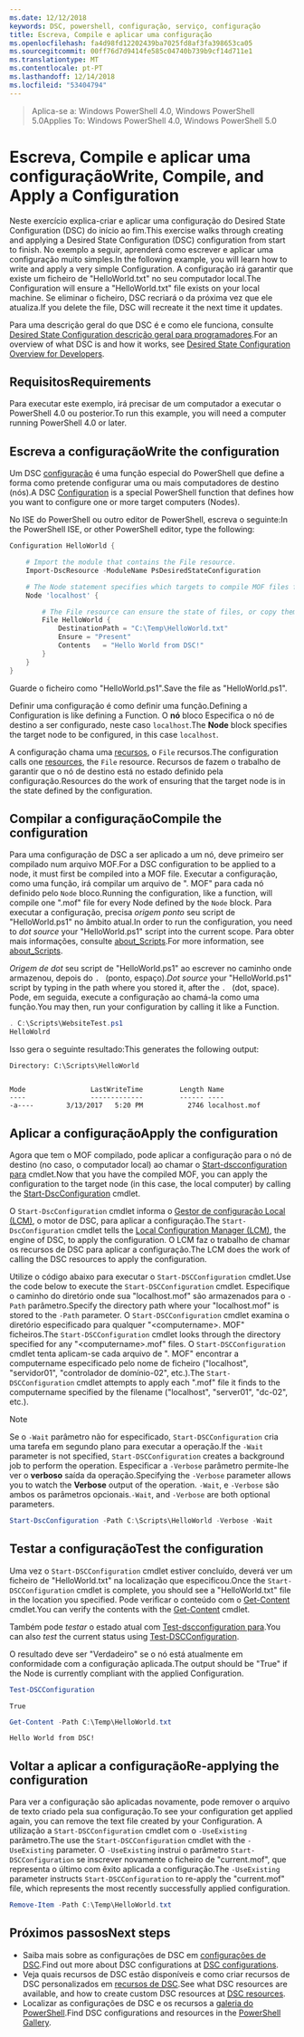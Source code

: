 ```yaml
---
ms.date: 12/12/2018
keywords: DSC, powershell, configuração, serviço, configuração
title: Escreva, Compile e aplicar uma configuração
ms.openlocfilehash: fa4d98fd12202439ba7025fd8af3fa398653ca05
ms.sourcegitcommit: 00ff76d7d9414fe585c04740b739b9cf14d711e1
ms.translationtype: MT
ms.contentlocale: pt-PT
ms.lasthandoff: 12/14/2018
ms.locfileid: "53404794"
---
```

> <span data-ttu-id="911fc-103">Aplica-se a: Windows PowerShell 4.0, Windows PowerShell 5.0</span><span class="sxs-lookup"><span data-stu-id="911fc-103">Applies To: Windows PowerShell 4.0, Windows PowerShell 5.0</span></span>

# <a name="write-compile-and-apply-a-configuration"></a><span data-ttu-id="911fc-104">Escreva, Compile e aplicar uma configuração</span><span class="sxs-lookup"><span data-stu-id="911fc-104">Write, Compile, and Apply a Configuration</span></span>

<span data-ttu-id="911fc-105">Neste exercício explica-criar e aplicar uma configuração do Desired State Configuration (DSC) do início ao fim.</span><span class="sxs-lookup"><span data-stu-id="911fc-105">This exercise walks through creating and applying a Desired State Configuration (DSC) configuration from start to finish.</span></span>
<span data-ttu-id="911fc-106">No exemplo a seguir, aprenderá como escrever e aplicar uma configuração muito simples.</span><span class="sxs-lookup"><span data-stu-id="911fc-106">In the following example, you will learn how to write and apply a very simple Configuration.</span></span> <span data-ttu-id="911fc-107">A configuração irá garantir que existe um ficheiro de "HelloWorld.txt" no seu computador local.</span><span class="sxs-lookup"><span data-stu-id="911fc-107">The Configuration will ensure a "HelloWorld.txt" file exists on your local machine.</span></span> <span data-ttu-id="911fc-108">Se eliminar o ficheiro, DSC recriará o da próxima vez que ele atualiza.</span><span class="sxs-lookup"><span data-stu-id="911fc-108">If you delete the file, DSC will recreate it the next time it updates.</span></span>

<span data-ttu-id="911fc-109">Para uma descrição geral do que DSC é e como ele funciona, consulte [Desired State Configuration descrição geral para programadores](../overview/overview.md).</span><span class="sxs-lookup"><span data-stu-id="911fc-109">For an overview of what DSC is and how it works, see [Desired State Configuration Overview for Developers](../overview/overview.md).</span></span>

## <a name="requirements"></a><span data-ttu-id="911fc-110">Requisitos</span><span class="sxs-lookup"><span data-stu-id="911fc-110">Requirements</span></span>

<span data-ttu-id="911fc-111">Para executar este exemplo, irá precisar de um computador a executar o PowerShell 4.0 ou posterior.</span><span class="sxs-lookup"><span data-stu-id="911fc-111">To run this example, you will need a computer running PowerShell 4.0 or later.</span></span>

## <a name="write-the-configuration"></a><span data-ttu-id="911fc-112">Escreva a configuração</span><span class="sxs-lookup"><span data-stu-id="911fc-112">Write the configuration</span></span>

<span data-ttu-id="911fc-113">Um DSC [configuração](configurations.md) é uma função especial do PowerShell que define a forma como pretende configurar uma ou mais computadores de destino (nós).</span><span class="sxs-lookup"><span data-stu-id="911fc-113">A DSC [Configuration](configurations.md) is a special PowerShell function that defines how you want to configure one or more target computers (Nodes).</span></span>

<span data-ttu-id="911fc-114">No ISE do PowerShell ou outro editor de PowerShell, escreva o seguinte:</span><span class="sxs-lookup"><span data-stu-id="911fc-114">In the PowerShell ISE, or other PowerShell editor, type the following:</span></span>

```powershell
Configuration HelloWorld {

    # Import the module that contains the File resource.
    Import-DscResource -ModuleName PsDesiredStateConfiguration

    # The Node statement specifies which targets to compile MOF files for, when this configuration is executed.
    Node 'localhost' {

        # The File resource can ensure the state of files, or copy them from a source to a destination with persistent updates.
        File HelloWorld {
            DestinationPath = "C:\Temp\HelloWorld.txt"
            Ensure = "Present"
            Contents   = "Hello World from DSC!"
        }
    }
}
```

<span data-ttu-id="911fc-115">Guarde o ficheiro como "HelloWorld.ps1".</span><span class="sxs-lookup"><span data-stu-id="911fc-115">Save the file as "HelloWorld.ps1".</span></span>

<span data-ttu-id="911fc-116">Definir uma configuração é como definir uma função.</span><span class="sxs-lookup"><span data-stu-id="911fc-116">Defining a Configuration is like defining a Function.</span></span> <span data-ttu-id="911fc-117">O **nó** bloco Especifica o nó de destino a ser configurado, neste caso `localhost`.</span><span class="sxs-lookup"><span data-stu-id="911fc-117">The **Node** block specifies the target node to be configured, in this case `localhost`.</span></span>

<span data-ttu-id="911fc-118">A configuração chama uma [recursos](../resources/resources.md), o `File` recursos.</span><span class="sxs-lookup"><span data-stu-id="911fc-118">The configuration calls one [resources](../resources/resources.md), the `File` resource.</span></span> <span data-ttu-id="911fc-119">Recursos de fazem o trabalho de garantir que o nó de destino está no estado definido pela configuração.</span><span class="sxs-lookup"><span data-stu-id="911fc-119">Resources do the work of ensuring that the target node is in the state defined by the configuration.</span></span>

## <a name="compile-the-configuration"></a><span data-ttu-id="911fc-120">Compilar a configuração</span><span class="sxs-lookup"><span data-stu-id="911fc-120">Compile the configuration</span></span>

<span data-ttu-id="911fc-121">Para uma configuração de DSC a ser aplicado a um nó, deve primeiro ser compilado num arquivo MOF.</span><span class="sxs-lookup"><span data-stu-id="911fc-121">For a DSC configuration to be applied to a node, it must first be compiled into a MOF file.</span></span>
<span data-ttu-id="911fc-122">Executar a configuração, como uma função, irá compilar um arquivo de ". MOF" para cada nó definido pelo `Node` bloco.</span><span class="sxs-lookup"><span data-stu-id="911fc-122">Running the configuration, like a function, will compile one ".mof" file for every Node defined by the `Node` block.</span></span>
<span data-ttu-id="911fc-123">Para executar a configuração, precisa *origem ponto* seu script de "HelloWorld.ps1" no âmbito atual.</span><span class="sxs-lookup"><span data-stu-id="911fc-123">In order to run the configuration, you need to *dot source* your "HelloWorld.ps1" script into the current scope.</span></span>
<span data-ttu-id="911fc-124">Para obter mais informações, consulte [about_Scripts](/powershell/module/microsoft.powershell.core/about/about_scripts?view=powershell-6#script-scope-and-dot-sourcing).</span><span class="sxs-lookup"><span data-stu-id="911fc-124">For more information, see [about_Scripts](/powershell/module/microsoft.powershell.core/about/about_scripts?view=powershell-6#script-scope-and-dot-sourcing).</span></span>

<span data-ttu-id="911fc-125">*Origem de dot* seu script de "HelloWorld.ps1" ao escrever no caminho onde armazenou, depois do `. ` (ponto, espaço).</span><span class="sxs-lookup"><span data-stu-id="911fc-125">*Dot source* your "HelloWorld.ps1" script by typing in the path where you stored it, after the `. ` (dot, space).</span></span> <span data-ttu-id="911fc-126">Pode, em seguida, execute a configuração ao chamá-la como uma função.</span><span class="sxs-lookup"><span data-stu-id="911fc-126">You may then, run your configuration by calling it like a Function.</span></span>

```powershell
. C:\Scripts\WebsiteTest.ps1
HelloWolrd
```

<span data-ttu-id="911fc-127">Isso gera o seguinte resultado:</span><span class="sxs-lookup"><span data-stu-id="911fc-127">This generates the following output:</span></span>

```output
Directory: C:\Scripts\HelloWorld


Mode                LastWriteTime         Length Name
----                -------------         ------ ----
-a----        3/13/2017   5:20 PM           2746 localhost.mof
```

## <a name="apply-the-configuration"></a><span data-ttu-id="911fc-128">Aplicar a configuração</span><span class="sxs-lookup"><span data-stu-id="911fc-128">Apply the configuration</span></span>

<span data-ttu-id="911fc-129">Agora que tem o MOF compilado, pode aplicar a configuração para o nó de destino (no caso, o computador local) ao chamar o [Start-dscconfiguration para](/powershell/module/psdesiredstateconfiguration/start-dscconfiguration) cmdlet.</span><span class="sxs-lookup"><span data-stu-id="911fc-129">Now that you have the compiled MOF, you can apply the configuration to the target node (in this case, the local computer) by calling the [Start-DscConfiguration](/powershell/module/psdesiredstateconfiguration/start-dscconfiguration) cmdlet.</span></span>

<span data-ttu-id="911fc-130">O `Start-DscConfiguration` cmdlet informa o [Gestor de configuração Local (LCM)](../managing-nodes/metaConfig.md), o motor de DSC, para aplicar a configuração.</span><span class="sxs-lookup"><span data-stu-id="911fc-130">The `Start-DscConfiguration` cmdlet tells the [Local Configuration Manager (LCM)](../managing-nodes/metaConfig.md), the engine of DSC, to apply the configuration.</span></span>
<span data-ttu-id="911fc-131">O LCM faz o trabalho de chamar os recursos de DSC para aplicar a configuração.</span><span class="sxs-lookup"><span data-stu-id="911fc-131">The LCM does the work of calling the DSC resources to apply the configuration.</span></span>

<span data-ttu-id="911fc-132">Utilize o código abaixo para executar o `Start-DSCConfiguration` cmdlet.</span><span class="sxs-lookup"><span data-stu-id="911fc-132">Use the code below to execute the `Start-DSCConfiguration` cmdlet.</span></span> <span data-ttu-id="911fc-133">Especifique o caminho do diretório onde sua "localhost.mof" são armazenados para o `-Path` parâmetro.</span><span class="sxs-lookup"><span data-stu-id="911fc-133">Specify the directory path where your "localhost.mof" is stored to the `-Path` parameter.</span></span> <span data-ttu-id="911fc-134">O `Start-DSCConfiguration` cmdlet examina o diretório especificado para qualquer "\<computername\>. MOF" ficheiros.</span><span class="sxs-lookup"><span data-stu-id="911fc-134">The `Start-DSCConfiguration` cmdlet looks through the directory specified for any "\<computername\>.mof" files.</span></span> <span data-ttu-id="911fc-135">O `Start-DSCConfiguration` cmdlet tenta aplicam-se cada arquivo de ". MOF" encontrar a computername especificado pelo nome de ficheiro ("localhost", "servidor01", "controlador de domínio-02", etc.).</span><span class="sxs-lookup"><span data-stu-id="911fc-135">The `Start-DSCConfiguration` cmdlet attempts to apply each ".mof" file it finds to the computername specified by the filename ("localhost", "server01", "dc-02", etc.).</span></span>

> [!NOTE]
> <span data-ttu-id="911fc-136">Se o `-Wait` parâmetro não for especificado, `Start-DSCConfiguration` cria uma tarefa em segundo plano para executar a operação.</span><span class="sxs-lookup"><span data-stu-id="911fc-136">If the `-Wait` parameter is not specified, `Start-DSCConfiguration` creates a background job to perform the operation.</span></span> <span data-ttu-id="911fc-137">Especificar a `-Verbose` parâmetro permite-lhe ver o **verboso** saída da operação.</span><span class="sxs-lookup"><span data-stu-id="911fc-137">Specifying the `-Verbose` parameter allows you to watch the **Verbose** output of the operation.</span></span> <span data-ttu-id="911fc-138">`-Wait`, e `-Verbose` são ambos os parâmetros opcionais.</span><span class="sxs-lookup"><span data-stu-id="911fc-138">`-Wait`, and `-Verbose` are both optional parameters.</span></span>

```powershell
Start-DscConfiguration -Path C:\Scripts\HelloWorld -Verbose -Wait
```

## <a name="test-the-configuration"></a><span data-ttu-id="911fc-139">Testar a configuração</span><span class="sxs-lookup"><span data-stu-id="911fc-139">Test the configuration</span></span>

<span data-ttu-id="911fc-140">Uma vez o `Start-DSCConfiguration` cmdlet estiver concluído, deverá ver um ficheiro de "HelloWorld.txt" na localização que especificou.</span><span class="sxs-lookup"><span data-stu-id="911fc-140">Once the `Start-DSCConfiguration` cmdlet is complete, you should see a "HelloWorld.txt" file in the location you specified.</span></span> <span data-ttu-id="911fc-141">Pode verificar o conteúdo com o [Get-Content](/powershell/module/microsoft.powershell.management/get-content) cmdlet.</span><span class="sxs-lookup"><span data-stu-id="911fc-141">You can verify the contents with the [Get-Content](/powershell/module/microsoft.powershell.management/get-content) cmdlet.</span></span>

<span data-ttu-id="911fc-142">Também pode *testar* o estado atual com [Test-dscconfiguration para](/powershell/module/psdesiredstateconfiguration/Test-DSCConfiguration).</span><span class="sxs-lookup"><span data-stu-id="911fc-142">You can also *test* the current status using [Test-DSCConfiguration](/powershell/module/psdesiredstateconfiguration/Test-DSCConfiguration).</span></span>

<span data-ttu-id="911fc-143">O resultado deve ser "Verdadeiro" se o nó está atualmente em conformidade com a configuração aplicada.</span><span class="sxs-lookup"><span data-stu-id="911fc-143">The output should be "True" if the Node is currently compliant with the applied Configuration.</span></span>

```powershell
Test-DSCConfiguration
```

```output
True
```

```powershell
Get-Content -Path C:\Temp\HelloWorld.txt
```

```output
Hello World from DSC!
```

## <a name="re-applying-the-configuration"></a><span data-ttu-id="911fc-144">Voltar a aplicar a configuração</span><span class="sxs-lookup"><span data-stu-id="911fc-144">Re-applying the configuration</span></span>

<span data-ttu-id="911fc-145">Para ver a configuração são aplicadas novamente, pode remover o arquivo de texto criado pela sua configuração.</span><span class="sxs-lookup"><span data-stu-id="911fc-145">To see your configuration get applied again, you can remove the text file created by your Configuration.</span></span> <span data-ttu-id="911fc-146">A utilização a `Start-DSCConfiguration` cmdlet com o `-UseExisting` parâmetro.</span><span class="sxs-lookup"><span data-stu-id="911fc-146">The use the `Start-DSCConfiguration` cmdlet with the `-UseExisting` parameter.</span></span> <span data-ttu-id="911fc-147">O `-UseExisting` instrui o parâmetro `Start-DSCConfiguration` se inscrever novamente o ficheiro de "current.mof", que representa o último com êxito aplicada a configuração.</span><span class="sxs-lookup"><span data-stu-id="911fc-147">The `-UseExisting` parameter instructs `Start-DSCConfiguration` to re-apply the "current.mof" file, which represents the most recently successfully applied configuration.</span></span>

```powershell
Remove-Item -Path C:\Temp\HelloWorld.txt
```

## <a name="next-steps"></a><span data-ttu-id="911fc-148">Próximos passos</span><span class="sxs-lookup"><span data-stu-id="911fc-148">Next steps</span></span>

- <span data-ttu-id="911fc-149">Saiba mais sobre as configurações de DSC em [configurações de DSC](configurations.md).</span><span class="sxs-lookup"><span data-stu-id="911fc-149">Find out more about DSC configurations at [DSC configurations](configurations.md).</span></span>
- <span data-ttu-id="911fc-150">Veja quais recursos de DSC estão disponíveis e como criar recursos de DSC personalizados em [recursos de DSC](../resources/resources.md).</span><span class="sxs-lookup"><span data-stu-id="911fc-150">See what DSC resources are available, and how to create custom DSC resources at [DSC resources](../resources/resources.md).</span></span>
- <span data-ttu-id="911fc-151">Localizar as configurações de DSC e os recursos a [galeria do PowerShell](https://www.powershellgallery.com/).</span><span class="sxs-lookup"><span data-stu-id="911fc-151">Find DSC configurations and resources in the [PowerShell Gallery](https://www.powershellgallery.com/).</span></span>
